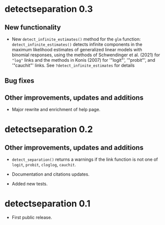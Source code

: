 # detectseparation 0.3

## New functionality

* New `detect_infinite_estimates()` method for the `glm` function:
  `detect_infinite_estimates()` detects infinite components in the
  maximum likelihood estimates of generalized linear models with
  binomial responses, using the methods of Schwendinger et
  al. (2021) for `"log"` links and the methods in Konis (2007) for
  '"logit"', '"probit"', and '"cauchit"' links. See
  `?detect_infinite_estimates` for details

## Bug fixes

## Other improvements, updates and additions

* Major rewrite and enrichment of help page.


# detectseparation 0.2

## Other improvements, updates and additions

* `detect_separation()` returns a warnings if the link function is not
  one of `logit`, `probit`, `cloglog`, `cauchit`.
  
* Documentation and citations updates.

* Added new tests.

# detectseparation 0.1

* First public release.
